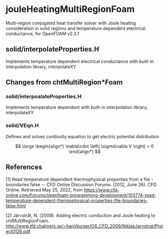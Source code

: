 # jouleHeatingMultiRegionFoam
Multi-region conjugated heat transfer solver with Joule heating consideration in solid regions and temperature dependent electrical conductance, for OpenFOAM v2.3.1


## solid/interpolateProperties.H
Implements temperature dependent electrical conductance with built-in interpolation library, interpolateXY


## Changes from chtMultiRegion\*Foam

### solid/interpoalateProperties.H
Implements temperature dependent with built-in interpolation library, interpolateXY

### solid/VEqn.H
Defines and solves continuity equation to get electric potential distribution 

$$
\large
\begin{align*}
	\nabla\cdot \left( \sigma\nabla V \right) = 0
\end{align*}
$$

## References
[1] Read temperature dependent thermophysical properties from a file - boundaries false -- CFD Online Discussion Forums. (2012, June 26). CFD Online. Retrieved May 25, 2022, from https://www.cfd-online.com/Forums/openfoam-programming-development/103774-read-temperature-dependent-thermophysical-properties-file-boundaries-false.html

[2] Järvstråt, N. (2009). Adding electric conduction and Joule heating to chtMultiRegionFoam. http://www.tfd.chalmers.se/~hani/kurser/OS_CFD_2009/NiklasJarvstrat/Project0126.pdf
